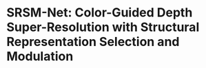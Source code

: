 # SRSM-Net: Color-Guided Depth Super-Resolution with Structural Representation Selection and Modulation
